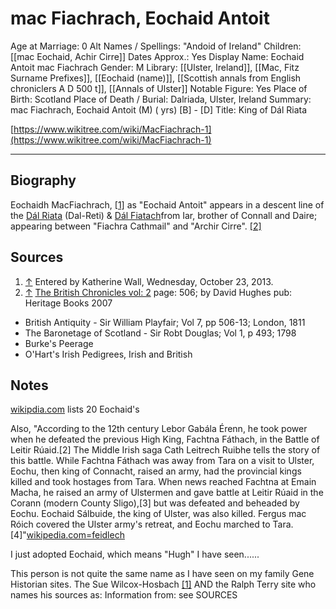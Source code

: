 # mac Fiachrach, Eochaid Antoit

Age at Marriage: 0
Alt Names / Spellings: "Andoid of Ireland"
Children: [[mac Eochaid, Achir Cirre]]
Dates Approx.: Yes
Display Name: Eochaid Antoit mac Fiachrach
Gender: M
Library: [[Ulster, Ireland]], [[Mac, Fitz Surname Prefixes]], [[Eochaid (name)]], [[Scottish annals from English chroniclers A D 500 t]], [[Annals of Ulster]]
Notable Figure: Yes
Place of Birth: Scotland
Place of Death / Burial: Dalriada, Ulster, Ireland
Summary: mac Fiachrach, Eochaid Antoit (M) ( yrs)
[B]  - [D] 
Title: King of Dál Riata

[https://www.wikitree.com/wiki/MacFiachrach-1](https://www.wikitree.com/wiki/MacFiachrach-1)

---

## Biography

Eochaidh MacFiachrach, [[1]](https://www.wikitree.com/wiki/MacFiachrach-1#_note-0) as "Eochaid Antoit" appears in a descent line of the [Dál Riata](https://en.wikipedia.org/wiki/D%C3%A1l_Riata) (Dal-Reti) & [Dál Fiatach](https://en.wikipedia.org/wiki/D%C3%A1l_Fiatach)from Iar, brother of Connall and Daire; appearing between "Fiachra Cathmail" and "Archir Cirre". [[2]](https://www.wikitree.com/wiki/MacFiachrach-1#_note-1)

## Sources

1. [↑](https://www.wikitree.com/wiki/MacFiachrach-1#_ref-0) Entered by Katherine Wall, Wednesday, October 23, 2013.
2. [↑](https://www.wikitree.com/wiki/MacFiachrach-1#_ref-1) [The British Chronicles vol: 2](https://books.google.co.nz/books?id=ZABSepHO1FMC&pg=PA506&lpg=PA506&dq=Achir+Cirre+Eochaid&source=bl&ots=Gky1kRmtN5&sig=uj2j6elOq_wD7ML4sVJA3JdII5k&hl=en&sa=X&ved=2ahUKEwjWnozbgZvdAhWHIIgKHd-bBSMQ6AEwD3oECAMQAQ#v=onepage&q=Achir%20Cirre%20Eochaid&f=false) page: 506; by David Hughes pub: Heritage Books 2007
- British Antiquity - Sir William Playfair; Vol 7, pp 506-13; London, 1811
- The Baronetage of Scotland - Sir Robt Douglas; Vol 1, p 493; 1798
- Burke's Peerage
- O'Hart's Irish Pedigrees, Irish and British

## Notes

[wikipdia.com](https://en.wikipedia.org/wiki/Eochaid) lists 20 Eochaid's

Also, "According to the 12th century Lebor Gabála Érenn, he took power when he defeated the previous High King, Fachtna Fáthach, in the Battle of Leitir Rúaid.[2] The Middle Irish saga Cath Leitrech Ruibhe tells the story of this battle. While Fachtna Fáthach was away from Tara on a visit to Ulster, Eochu, then king of Connacht, raised an army, had the provincial kings killed and took hostages from Tara. When news reached Fachtna at Emain Macha, he raised an army of Ulstermen and gave battle at Leitir Rúaid in the Corann (modern County Sligo),[3] but was defeated and beheaded by Eochu. Eochaid Sálbuide, the king of Ulster, was also killed. Fergus mac Róich covered the Ulster army's retreat, and Eochu marched to Tara.[4]"[wikipedia.com=feidlech](https://en.wikipedia.org/wiki/Eochu_Feidlech)

I just adopted Eochaid, which means "Hugh" I have seen......

This person is not quite the same name as I have seen on my family Gene Historian sites. The Sue Wilcox-Hosbach [[1]](http://wc.rootsweb.ancestry.com/cgi-bin/igm.cgi?op=GET&db=wwofn&id=I45022) AND the Ralph Terry site who names his sources as: Information from: see SOURCES